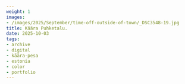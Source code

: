 ```yaml
---
weight: 1
images:
- /images/2025/September/time-off-outside-of-town/_DSC3548-19.jpg
title: Käära Puhketalu.
date: 2025-10-03
tags:
- archive
- digital
- käära-pesa
- estonia
- color
- portfolio
---
```


